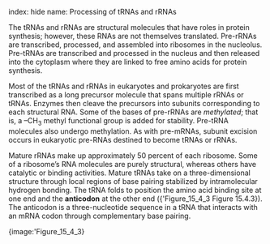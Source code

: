 index: hide
name: Processing of tRNAs and rRNAs

The tRNAs and rRNAs are structural molecules that have roles in protein synthesis; however, these RNAs are not themselves translated. Pre-rRNAs are transcribed, processed, and assembled into ribosomes in the nucleolus. Pre-tRNAs are transcribed and processed in the nucleus and then released into the cytoplasm where they are linked to free amino acids for protein synthesis.

Most of the tRNAs and rRNAs in eukaryotes and prokaryotes are first transcribed as a long precursor molecule that spans multiple rRNAs or tRNAs. Enzymes then cleave the precursors into subunits corresponding to each structural RNA. Some of the bases of pre-rRNAs are  *methylated*; that is, a –CH<sub>3</sub> methyl functional group is added for stability. Pre-tRNA molecules also undergo methylation. As with pre-mRNAs, subunit excision occurs in eukaryotic pre-RNAs destined to become tRNAs or rRNAs.

Mature rRNAs make up approximately 50 percent of each ribosome. Some of a ribosome’s RNA molecules are purely structural, whereas others have catalytic or binding activities. Mature tRNAs take on a three-dimensional structure through local regions of base pairing stabilized by intramolecular hydrogen bonding. The tRNA folds to position the amino acid binding site at one end and the  **anticodon** at the other end ({'Figure_15_4_3 Figure 15.4.3}). The anticodon is a three-nucleotide sequence in a tRNA that interacts with an mRNA codon through complementary base pairing.


{image:'Figure_15_4_3}
        
